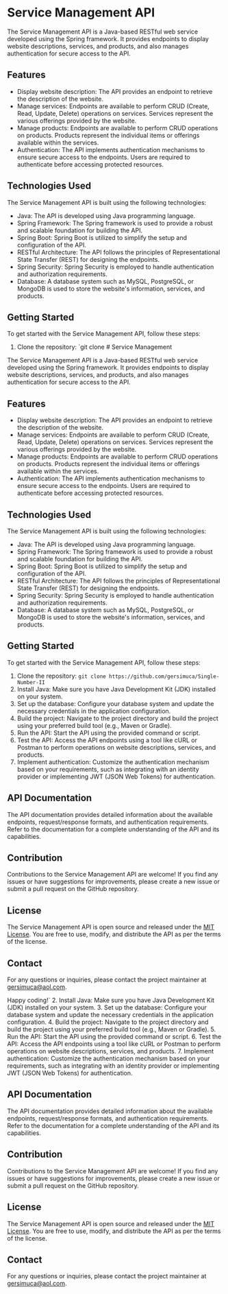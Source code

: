 # Service Management API

The Service Management API is a Java-based RESTful web service developed using the Spring framework. It provides endpoints to display website descriptions, services, and products, and also manages authentication for secure access to the API.

## Features

- Display website description: The API provides an endpoint to retrieve the description of the website.
- Manage services: Endpoints are available to perform CRUD (Create, Read, Update, Delete) operations on services. Services represent the various offerings provided by the website.
- Manage products: Endpoints are available to perform CRUD operations on products. Products represent the individual items or offerings available within the services.
- Authentication: The API implements authentication mechanisms to ensure secure access to the endpoints. Users are required to authenticate before accessing protected resources.

## Technologies Used

The Service Management API is built using the following technologies:

- Java: The API is developed using Java programming language.
- Spring Framework: The Spring framework is used to provide a robust and scalable foundation for building the API.
- Spring Boot: Spring Boot is utilized to simplify the setup and configuration of the API.
- RESTful Architecture: The API follows the principles of Representational State Transfer (REST) for designing the endpoints.
- Spring Security: Spring Security is employed to handle authentication and authorization requirements.
- Database: A database system such as MySQL, PostgreSQL, or MongoDB is used to store the website's information, services, and products.

## Getting Started

To get started with the Service Management API, follow these steps:

1. Clone the repository: `git clone # Service Management

The Service Management API is a Java-based RESTful web service developed using the Spring framework. It provides endpoints to display website descriptions, services, and products, and also manages authentication for secure access to the API.

## Features

- Display website description: The API provides an endpoint to retrieve the description of the website.
- Manage services: Endpoints are available to perform CRUD (Create, Read, Update, Delete) operations on services. Services represent the various offerings provided by the website.
- Manage products: Endpoints are available to perform CRUD operations on products. Products represent the individual items or offerings available within the services.
- Authentication: The API implements authentication mechanisms to ensure secure access to the endpoints. Users are required to authenticate before accessing protected resources.

## Technologies Used

The Service Management API is built using the following technologies:

- Java: The API is developed using Java programming language.
- Spring Framework: The Spring framework is used to provide a robust and scalable foundation for building the API.
- Spring Boot: Spring Boot is utilized to simplify the setup and configuration of the API.
- RESTful Architecture: The API follows the principles of Representational State Transfer (REST) for designing the endpoints.
- Spring Security: Spring Security is employed to handle authentication and authorization requirements.
- Database: A database system such as MySQL, PostgreSQL, or MongoDB is used to store the website's information, services, and products.

## Getting Started

To get started with the Service Management API, follow these steps:

1. Clone the repository: `git clone https://github.com/gersimuca/Single-Number-II`
2. Install Java: Make sure you have Java Development Kit (JDK) installed on your system.
3. Set up the database: Configure your database system and update the necessary credentials in the application configuration.
4. Build the project: Navigate to the project directory and build the project using your preferred build tool (e.g., Maven or Gradle).
5. Run the API: Start the API using the provided command or script.
6. Test the API: Access the API endpoints using a tool like cURL or Postman to perform operations on website descriptions, services, and products.
7. Implement authentication: Customize the authentication mechanism based on your requirements, such as integrating with an identity provider or implementing JWT (JSON Web Tokens) for authentication.

## API Documentation

The API documentation provides detailed information about the available endpoints, request/response formats, and authentication requirements. Refer to the documentation for a complete understanding of the API and its capabilities.

## Contribution

Contributions to the Service Management API are welcome! If you find any issues or have suggestions for improvements, please create a new issue or submit a pull request on the GitHub repository.

## License

The Service Management API is open source and released under the [MIT License](https://opensource.org/licenses/MIT). You are free to use, modify, and distribute the API as per the terms of the license.

## Contact

For any questions or inquiries, please contact the project maintainer at [gersimuca@aol.com](mailto:gersimuca@aol.com).

Happy coding!`
2. Install Java: Make sure you have Java Development Kit (JDK) installed on your system.
3. Set up the database: Configure your database system and update the necessary credentials in the application configuration.
4. Build the project: Navigate to the project directory and build the project using your preferred build tool (e.g., Maven or Gradle).
5. Run the API: Start the API using the provided command or script.
6. Test the API: Access the API endpoints using a tool like cURL or Postman to perform operations on website descriptions, services, and products.
7. Implement authentication: Customize the authentication mechanism based on your requirements, such as integrating with an identity provider or implementing JWT (JSON Web Tokens) for authentication.

## API Documentation

The API documentation provides detailed information about the available endpoints, request/response formats, and authentication requirements. Refer to the documentation for a complete understanding of the API and its capabilities.

## Contribution

Contributions to the Service Management API are welcome! If you find any issues or have suggestions for improvements, please create a new issue or submit a pull request on the GitHub repository.

## License

The Service Management API is open source and released under the [MIT License](https://opensource.org/licenses/MIT). You are free to use, modify, and distribute the API as per the terms of the license.

## Contact

For any questions or inquiries, please contact the project maintainer at [gersimuca@aol.com](mailto:gersimuca@aol.com).
